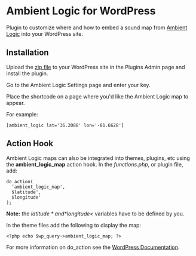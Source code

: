 # Ambient Logic for WordPress

Plugin to customize where and how to embed a sound map from [Ambient Logic](http://www.ambient-logic.com/) into your WordPress site.

## Installation

Upload the [zip file](https://github.com/asommer70/ambient-logic-wordpress/releases) to your WordPress site in the Plugins Admin page and install the plugin.

Go to the Ambient Logic Settings page and enter your key.

Place the shortcode on a page where you'd like the Ambient Logic map to appear.

For example:

```
[ambient_logic lat='36.2088' lon='-81.6628']
```

## Action Hook

Ambient Logic maps can also be integrated into themes, plugins, etc using the **ambient_logic_map** action hook. In the *functions.php*, or plugin file, add:

```
do_action(
  'ambient_logic_map',
  $latitude',
  $longitude'
);
```

**Note:** the *$latitude* and *$longitude<* variables have to be defined by you.


In the theme files add the following to display the map:

```
<?php echo $wp_query->ambient_logic_map; ?>
```

For more information on do_action see the [WordPress Documentation](https://developer.wordpress.org/reference/functions/do_action/).
